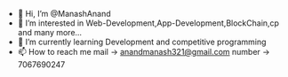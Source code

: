 - 👋 Hi, I’m @ManashAnand
- 👀 I’m interested in Web-Development,App-Development,BlockChain,cp and many more... 
- 🌱 I’m currently learning Development and competitive programming
- 📫 How to reach me 
          mail -> anandmanash321@gmail.com
          number -> 7067690247
          

<!---
ManashAnand/ManashAnand is a ✨ special ✨ repository because its `README.md` (this file) appears on your GitHub profile.
You can click the Preview link to take a look at your changes.
--->
